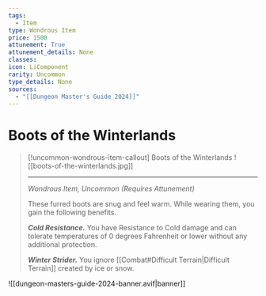 ```yaml
---
tags:
  - Item
type: Wondrous Item
price: 1500
attunement: True
attunement_details: None
classes:
icon: LiComponent
rarity: Uncommon
type_details: None
sources: 
  - "[[Dungeon Master's Guide 2024]]"
---
```

# Boots of the Winterlands
>[!uncommon-wondrous-item-callout] Boots of the Winterlands
>![[boots-of-the-winterlands.jpg]]
>
>- - -
>_Wondrous Item, Uncommon (Requires Attunement)_
>
>These furred boots are snug and feel warm. While wearing them, you gain the following benefits.
>
>**_Cold Resistance._** You have Resistance to Cold damage and can tolerate temperatures of 0 degrees Fahrenheit or lower without any additional protection.
>
>**_Winter Strider._** You ignore [[Combat#Difficult Terrain\|Difficult Terrain]] created by ice or snow.
>


![[dungeon-masters-guide-2024-banner.avif|banner]]